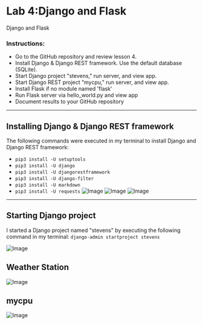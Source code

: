 # Lab 4:Django and Flask
Django and Flask
### Instructions: 
- Go to the GitHub repository and review lesson 4.
- Install Django & Django REST framework. Use the default database (SQLite).
- Start Django project "stevens," run server, and view app.
- Start Django REST project "mycpu," run server, and view app.
- Install Flask if no module named 'flask'
- Run Flask server via hello_world.py and view app
- Document results to your GitHub repository

--- 
## Installing Django & Django REST framework
The following commands were executed in my terminal to install Django and Django REST framework: 
- `pip3 install -U setuptools` 
- `pip3 install -U django`
- `pip3 install -U djangorestframework`
- `pip3 install -U django-filter`
- `pip3 install -U markdown`
- `pip3 install -U requests`
![Image](https://github.com/user-attachments/assets/70da05bc-5cc7-4710-b129-7ed259d0abb4)
![Image](https://github.com/user-attachments/assets/98fb9076-1af9-4175-927e-910d171ec621)
![Image](https://github.com/user-attachments/assets/bfbb67fb-b1e5-48b8-a46e-aac3fd6f5869)

---

## Starting Django project
I started a Django project named "stevens" by executing the following command in my terminal:
`django-admin startproject stevens`

![Image](https://github.com/user-attachments/assets/965b3226-35b0-4a6f-8eb9-f7c9c4cf8d26)

## Weather Station
![Image](https://github.com/user-attachments/assets/33a8d407-1d08-4c4a-9ff0-87dc9d15dcb4)

## mycpu
![Image](https://github.com/user-attachments/assets/ba6a6fe2-6067-496c-982f-0364163520d5)

